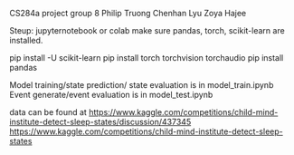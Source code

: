 CS284a project
group 8
Philip Truong         Chenhan Lyu                Zoya Hajee

Steup:
jupyternotebook or colab
make sure pandas, torch, scikit-learn are installed.

pip install -U scikit-learn
pip install torch torchvision torchaudio
pip install pandas

Model training/state prediction/ state evaluation is in model_train.ipynb
Event generate/event evaluation is in model_test.ipynb

data can be found at
https://www.kaggle.com/competitions/child-mind-institute-detect-sleep-states/discussion/437345
https://www.kaggle.com/competitions/child-mind-institute-detect-sleep-states


